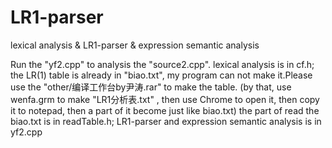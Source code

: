# LR1-parser
lexical analysis &amp; LR1-parser &amp; expression semantic analysis

Run the "yf2.cpp" to analysis the "source2.cpp".
lexical analysis is in cf.h;
the LR(1) table is already in "biao.txt", my program can not make it.Please use the "other/编译工作台by尹涛.rar" to make the table.
(by that, use wenfa.grm to make "LR1分析表.txt" , then use Chrome to open it, then copy it to notepad, then a part of it become just like biao.txt)
the part of read the biao.txt is in readTable.h;
LR1-parser and expression semantic analysis is in yf2.cpp